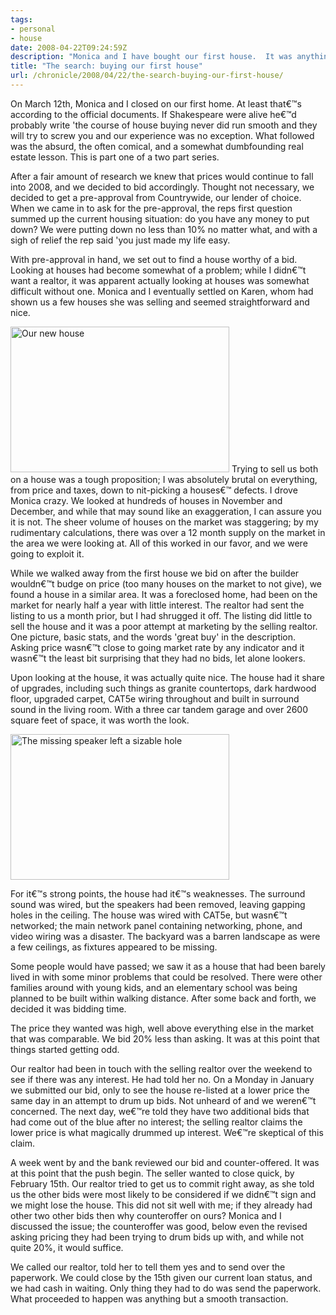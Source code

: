 ```yaml
---
tags:
- personal
- house
date: 2008-04-22T09:24:59Z
description: "Monica and I have bought our first house.  It was anything but smooth. First in a two part series."
title: "The search: buying our first house"
url: /chronicle/2008/04/22/the-search-buying-our-first-house/
---
```


On March 12th, Monica and I closed on our first home.  At least that€™s according to the official documents.  If Shakespeare were alive he€™d probably write 'the course of house buying never did run smooth and they will try to screw you and our experience was no exception.  What followed was the absurd, the often comical, and a somewhat dumbfounding real estate lesson.  This is part one of a two part series.

After a fair amount of research we knew that prices would continue to fall into 2008, and we decided to bid accordingly.  Thought not necessary, we decided to get a pre-approval from Countrywide, our lender of choice.  When we came in to ask for the pre-approval, the reps first question summed up the current housing situation: do you have any money to put down?  We were putting down no less than 10% no matter what, and with a sigh of relief the rep said 'you just made my life easy.

With pre-approval in hand, we set out to find a house worthy of a bid.  Looking at houses had become somewhat of a problem; while I didn€™t want a realtor, it was apparent actually looking at houses was somewhat difficult without one.  Monica and I eventually settled on Karen, whom had shown us a few houses she was selling and seemed straightforward and nice.

<img class="imgleft alignnone size-full wp-image-15" title="Our new house" src="/images/blog/2008/04/new_house.jpg" alt="Our new house" width="350" height="233" />
Trying to sell us both on a house was a tough proposition; I was absolutely brutal on everything, from price and taxes, down to nit-picking a houses€™ defects.  I drove Monica crazy.  We looked at hundreds of houses in November and December, and while that may sound like an exaggeration, I can assure you it is not.  The sheer volume of houses on the market was staggering; by my rudimentary calculations, there was over a 12 month supply on the market in the area we were looking at.  All of this worked in our favor, and we were going to exploit it.

While we walked away from the first house we bid on after the builder wouldn€™t budge on price (too many houses on the market to not give), we found a house in a similar area.  It was a foreclosed home, had been on the market for nearly half a year with little interest.  The realtor had sent the listing to us a month prior, but I had shrugged it off.  The listing did little to sell the house and it was a poor attempt at marketing by the selling realtor.  One picture, basic stats, and the words 'great buy' in the description.  Asking price wasn€™t close to going market rate by any indicator and it wasn€™t the least bit surprising that they had no bids, let alone lookers.

Upon looking at the house, it was actually quite nice.  The house had it share of upgrades, including such things as granite countertops, dark hardwood floor, upgraded carpet, CAT5e wiring throughout and built in surround sound in the living room.  With a three car tandem garage and over 2600 square feet of space, it was worth the look.


<img src="https://storage.googleapis.com/jdr-public-imgs/blog-archive/2008/04/speakers_gone.jpg" alt="The missing speaker left a sizable hole" title="The missing speaker hole" width="350" height="233" class="imgleft alignnone size-full wp-image-16" />

For it€™s strong points, the house had it€™s weaknesses.  The surround sound was wired, but the speakers had been removed, leaving gapping holes in the ceiling.  The house was wired with CAT5e, but wasn€™t networked; the main network panel containing networking, phone, and video wiring was a disaster.  The backyard was a barren landscape as were a few ceilings, as fixtures appeared to be missing.

Some people would have passed; we saw it as a house that had been barely lived in with some minor problems that could be resolved.  There were other families around with young kids, and an elementary school was being planned to be built within walking distance. After some back and forth, we decided it was bidding time.

The price they wanted was high, well above everything else in the market that was comparable.  We bid 20% less than asking.  It was at this point that things started getting odd.

Our realtor had been in touch with the selling realtor over the weekend to see if there was any interest.  He had told her no.  On a Monday in January we submitted our bid, only to see the house re-listed at a lower price the same day in an attempt to drum up bids.  Not unheard of and we weren€™t concerned.   The next day, we€™re told they have two additional bids that had come out of the blue after no interest; the selling realtor claims the lower price is what magically drummed up interest.  We€™re skeptical of this claim.

A week went by and the bank reviewed our bid and counter-offered.  It was at this point that the push begin.  The seller wanted to close quick, by February 15th.  Our realtor tried to get us to commit right away, as she told us the other bids were most likely to be considered if we didn€™t sign and we might lose the house.  This did not sit well with me; if they already had other two other bids then why counteroffer on ours?  Monica and I discussed the issue; the counteroffer was good, below even the revised asking pricing they had been trying to drum bids up with, and while not quite 20%, it would suffice.

We called our realtor, told her to tell them yes and to send over the paperwork.  We could close by the 15th given our current loan status, and we had cash in waiting.  Only thing they had to do was send the paperwork.  What proceeded to happen was anything but a smooth transaction.

